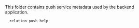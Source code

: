 This folder contains push service metadata used by the backend application.
```bash
  relution push help
```